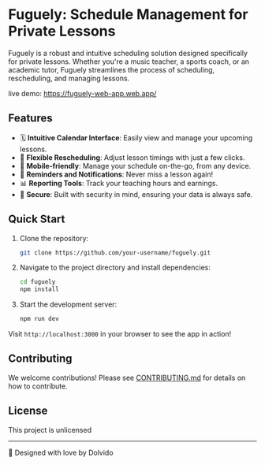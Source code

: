 # Fuguely: Schedule Management for Private Lessons

Fuguely is a robust and intuitive scheduling solution designed specifically for private lessons. Whether you're a music teacher, a sports coach, or an academic tutor, Fuguely streamlines the process of scheduling, rescheduling, and managing lessons.

live demo: https://fuguely-web-app.web.app/

## Features

- 🗓️ **Intuitive Calendar Interface**: Easily view and manage your upcoming lessons.
- 🔄 **Flexible Rescheduling**: Adjust lesson timings with just a few clicks.
- 📱 **Mobile-friendly**: Manage your schedule on-the-go, from any device.
- 🔔 **Reminders and Notifications**: Never miss a lesson again!
- 📊 **Reporting Tools**: Track your teaching hours and earnings.
- 🔐 **Secure**: Built with security in mind, ensuring your data is always safe.

## Quick Start

1. Clone the repository:
   ```bash
   git clone https://github.com/your-username/fuguely.git
   ```
   
2. Navigate to the project directory and install dependencies:
   ```bash
   cd fuguely
   npm install
   ```

3. Start the development server:
   ```bash
   npm run dev
   ```

Visit `http://localhost:3000` in your browser to see the app in action!

## Contributing

We welcome contributions! Please see [CONTRIBUTING.md](CONTRIBUTING.md) for details on how to contribute.

## License

This project is unlicensed

---

🎵 Designed with love by Dolvido

